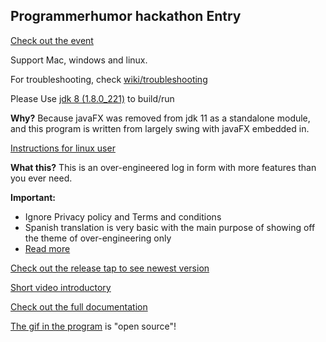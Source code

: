 ## Programmerhumor hackathon Entry

[Check out the event](https://www.reddit.com/r/ProgrammerHumor/comments/ckhow3/the_very_first_programmerhumor_hackathon_is_now/)

Support Mac, windows and linux. 

For troubleshooting, check [wiki/troubleshooting](https://frychicken.github.io/PhEntry/docs/index.html#TrSh)

Please Use [jdk 8 (1.8.0_221)](https://www.oracle.com/technetwork/java/javase/downloads/jdk8-downloads-2133151.html) to build/run

**Why?** Because javaFX was removed from jdk 11 as a standalone module, and this program is written from largely swing with javaFX embedded in.

[Instructions for linux user](https://frychicken.github.io/PhEntry/docs/index.html#installJava)

**What this?** This is an over-engineered log in form with more features than you ever need.

**Important:** 
 * Ignore Privacy policy and Terms and conditions
 * Spanish translation is very basic with the main purpose of showing off the theme of over-engineering only
 * [Read more](https://frychicken.github.io/PhEntry/docs/index.html#Important)

[Check out the release tap to see newest version](https://github.com/frychicken/PhEntry/releases)

[Short video introductory](https://www.reddit.com/r/ProgrammerHumor/comments/ct4q1e/hackathon_2019_entry/)

[Check out the full documentation](https://frychicken.github.io/PhEntry/docs/index.html)

[The gif in the program](docs/image/icon.psd) is "open source"!